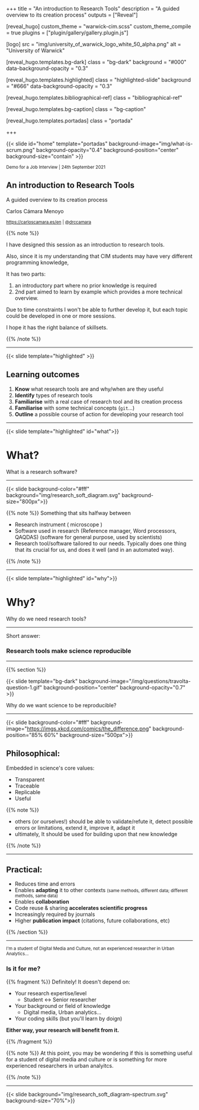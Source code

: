 +++
title = "An introduction to Research Tools"
description = "A guided overview to its creation process"
outputs = ["Reveal"]


[reveal_hugo]
custom_theme = "warwick-cim.scss"
custom_theme_compile = true
plugins = ["plugin/gallery/gallery.plugin.js"]

[logo]
src = "img/university_of_warwick_logo_white_50_alpha.png"
alt = "University of Warwick"

[reveal_hugo.templates.bg-dark]
class = "bg-dark"
background = "#000"
data-background-opacity = "0.3"

[reveal_hugo.templates.highlighted]
class = "highlighted-slide"
background = "#666"
data-background-opacity = "0.3"

[reveal_hugo.templates.bibliographical-ref]
class = "bibliographical-ref"

[reveal_hugo.templates.bg-caption]
class = "bg-caption"

[reveal_hugo.templates.portadas]
class = "portada"

+++

{{< slide id="home" template="portadas" background-image="img/what-is-scrum.png"  background-opacity="0.4" background-position="center" background-size="contain" >}}

<div class="borders">

<small>Demo for a Job Interview | 24th September 2021</small>

<h2>An introduction to Research Tools</h2>

A guided overview to its creation process


<div class="authors">
<p>Carlos Cámara Menoyo</p>

<small><a href="https://carloscamara.es/en">https://carloscamara.es/en</a> | <a href="https://twitter.com/drccamara">@drccamara</a></small>

</div>

</div>

{{% note %}}

I have designed this session as an introduction to research tools.

Also, since it is my understanding that CIM students may have very different programming knowledge,

It has two parts: 
1. an introductory part where no prior knowledge is required 
2. 2nd part aimed to learn by example which provides a more technical overview. 

Due to time constraints I won't be able to further develop it, but each topic could be developed in one or more sessions. 

I hope it has the right balance of skillsets.

{{% /note %}}

---

{{< slide template="highlighted" >}}

## Learning outcomes

1. **Know** what research tools are and why/when are they useful
2. **Identify** types of research tools
3. **Familiarise** with a real case of research tool and its creation process
5. **Familiarise** with some technical concepts (`git`...)
4. **Outline** a possible course of action for developing your research tool

---

{{< slide template="highlighted" id="what">}}

# What?

What is a research software?

---

<!-- {{< slide background="img/research_soft_diagram.png" background-position="80% 60%" background-size="800px">}} -->
{{< slide background-color="#fff" background="img/research_soft_diagram.svg" background-size="800px">}}


{{% note %}}
Something that sits halfway between 

* Research instrument ( microscope )
* Software used in research (Reference manager, Word processors, QAQDAS) (software for general purpose, used by scientists)
* Research tool/software tailored to our needs. Typically does one thing that its crucial for us, and does it well (and in an automated way).

{{% /note %}}


---



{{< slide template="highlighted" id="why">}}

# Why?

Why do we need research tools?

---

Short answer: 

### Research tools make science reproducible

---

{{% section %}}

{{< slide template="bg-dark" background-image="/img/questions/travolta-question-1.gif" background-position="center" background-opacity="0.7" >}}


Why do we want science to be reproducible?

---



{{< slide background-color="#fff" background-image="https://imgs.xkcd.com/comics/the_difference.png" background-position="85% 60%" background-size="500px">}}


<!-- ![](https://imgs.xkcd.com/comics/the_difference.png) -->

## Philosophical: 

Embedded in science's core values: 
  
* Transparent
* Traceable 
* Replicable
* Useful

{{% note %}}

* others (or ourselves!) should be able to validate/refute it, detect possible errors or limitations, extend it, improve it, adapt it
* ultimately, It should be used for building upon that new knowledge

{{% /note %}}

---

## Practical:

* Reduces time and errors
* Enables **adapting** it to other contexts <small>(same methods, different data; different methods, same data)</small>
* Enables **collaboration**
* Code reuse & sharing **accelerates scientific progress**
* Increasingly required by journals
* Higher **publication impact** (citations, future collaborations, etc)

{{% /section %}}

--- 

<small>I'm a student of Digital Media and Culture, not an experienced researcher in Urban Analytics...</small>

### Is it for me?

{{% fragment %}} Definitely! It doesn't depend on: 

* Your research expertise/level
    * Student <-> Senior researcher
* Your background or field of knowledge
    * Digital media, Urban analytics...
* Your coding skills (but you'll learn by doign)

**Either way, your research will benefit from it.**

{{% /fragment %}}



{{% note %}}
At this point, you may be wondering if this is something useful for a student of digital media and culture or is something for more experienced researchers in urban analyitcs.

{{% /note %}}

---

{{< slide background="img/research_soft_diagram-spectrum.svg" background-size="70%">}}
